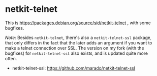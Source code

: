 netkit-telnet
=============

This is https://packages.debian.org/source/sid/netkit-telnet , with some
bugfixes.

*Note:* Besides `netkit-telnet`, there's also a `netkit-telnet-ssl` package,
that only differs in the fact that the later adds an argument if you want to
make a telnet connection over SSL. The version on my fork (with the bugfixes)
for `netkit-telnet-ssl` also exists, and is updated quite more often.

* netkit-telnet-ssl: https://github.com/marado/netkit-telnet-ssl
